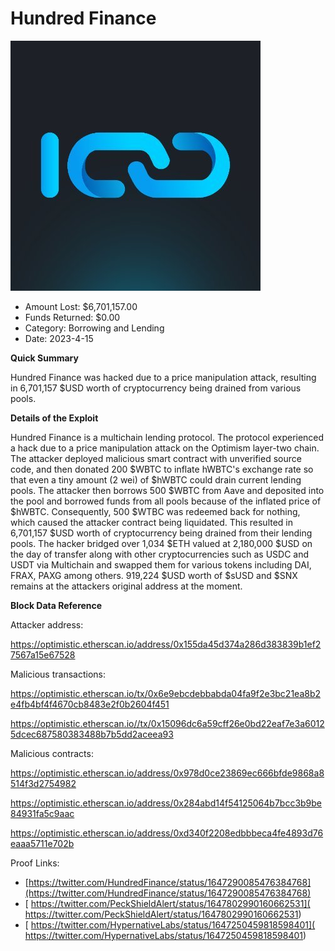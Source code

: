 # Hundred Finance
![Hundred Finance](/rektimages/Hundred-Finance-3.png)
- Amount Lost: $6,701,157.00
- Funds Returned: $0.00
- Category: Borrowing and Lending
- Date: 2023-4-15

**Quick Summary**

Hundred Finance was hacked due to a price manipulation attack, resulting in 6,701,157 $USD worth of cryptocurrency being drained from various pools.

  


 **Details of the Exploit**

Hundred Finance is a multichain lending protocol. The protocol experienced a hack due to a price manipulation attack on the Optimism layer-two chain. The attacker deployed malicious smart contract with unverified source code, and then donated 200 $WBTC to inflate hWBTC's exchange rate so that even a tiny amount (2 wei) of $hWBTC could drain current lending pools. The attacker then borrows 500 $WBTC from Aave and deposited into the pool and borrowed funds from all pools because of the inflated price of $hWBTC. Consequently, 500 $WTBC was redeemed back for nothing, which caused the attacker contract being liquidated. This resulted in 6,701,157 $USD worth of cryptocurrency being drained from their lending pools. The hacker bridged over 1,034 $ETH valued at 2,180,000 $USD on the day of transfer along with other cryptocurrencies such as USDC and USDT via Multichain and swapped them for various tokens including DAI, FRAX, PAXG among others. 919,224 $USD worth of $sUSD and $SNX remains at the attackers original address at the moment.

  


 **Block Data Reference**

Attacker address:

https://optimistic.etherscan.io/address/0x155da45d374a286d383839b1ef27567a15e67528

  


Malicious transactions:

https://optimistic.etherscan.io/tx/0x6e9ebcdebbabda04fa9f2e3bc21ea8b2e4fb4bf4f4670cb8483e2f0b2604f451

https://optimistic.etherscan.io//tx/0x15096dc6a59cff26e0bd22eaf7e3a60125dcec687580383488b7b5dd2aceea93

  


Malicious contracts:

https://optimistic.etherscan.io/address/0x978d0ce23869ec666bfde9868a8514f3d2754982

https://optimistic.etherscan.io/address/0x284abd14f54125064b7bcc3b9be84931fa5c9aac

https://optimistic.etherscan.io/address/0xd340f2208edbbbeca4fe4893d76eaaa5711e702b


Proof Links:
- [https://twitter.com/HundredFinance/status/1647290085476384768](https://twitter.com/HundredFinance/status/1647290085476384768)
- [ https://twitter.com/PeckShieldAlert/status/1647802990160662531]( https://twitter.com/PeckShieldAlert/status/1647802990160662531)
- [ https://twitter.com/HypernativeLabs/status/1647250459818598401]( https://twitter.com/HypernativeLabs/status/1647250459818598401)


